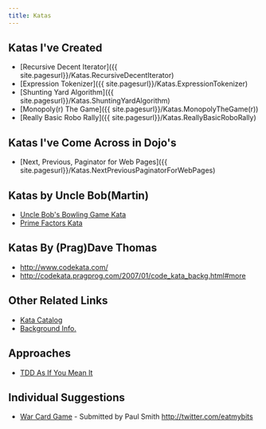 ```yaml
---
title: Katas
---
```

## Katas I've Created
* [Recursive Decent Iterator]({{ site.pagesurl}}/Katas.RecursiveDecentIterator)
* [Expression Tokenizer]({{ site.pagesurl}}/Katas.ExpressionTokenizer)
* [Shunting Yard Algorithm]({{ site.pagesurl}}/Katas.ShuntingYardAlgorithm)
* [Monopoly(r) The Game]({{ site.pagesurl}}/Katas.MonopolyTheGame(r))
* [Really Basic Robo Rally]({{ site.pagesurl}}/Katas.ReallyBasicRoboRally)

## Katas I've Come Across in Dojo's
* [Next, Previous, Paginator for Web Pages]({{ site.pagesurl}}/Katas.NextPreviousPaginatorForWebPages)

## Katas by Uncle Bob(Martin)
* [Uncle Bob's Bowling Game Kata](http://butunclebob.com/ArticleS.UncleBob.TheBowlingGameKata)
* [Prime Factors Kata](http://butunclebob.com/ArticleS.UncleBob.ThePrimeFactorsKata)

## Katas By (Prag)Dave Thomas
* <http://www.codekata.com/>
* <http://codekata.pragprog.com/2007/01/code_kata_backg.html#more>

## Other Related Links
* [Kata Catalog](http://codingdojo.org/cgi-bin/wiki.pl?KataCatalogue)
* [Background Info.](http://www.codinghorror.com/blog/archives/001138.html)

## Approaches
* [TDD As If You Mean It](http://www.parlezuml.com/softwarecraftsmanship/sessions/tdd_as_if_you_meant_it.htm)

## Individual Suggestions
* [War Card Game](http://en.wikipedia.org/wiki/War_%28card_game%29) - Submitted by Paul Smith <http://twitter.com/eatmybits>
